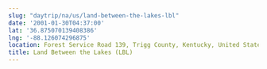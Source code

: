 ```yaml
---
slug: "daytrip/na/us/land-between-the-lakes-lbl"
date: '2001-01-30T04:37:00'
lat: '36.875070139408386'
lng: '-88.126074296875'
location: Forest Service Road 139, Trigg County, Kentucky, United States
title: Land Between the Lakes (LBL)
---
```



